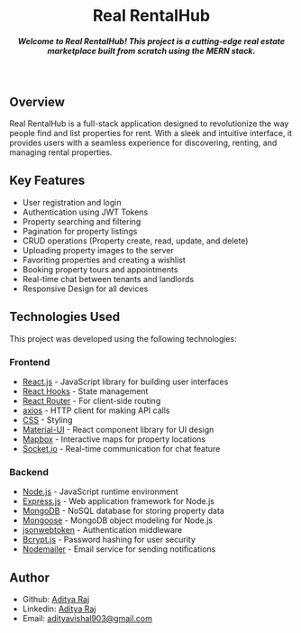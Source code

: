 <H1 align ="center" > Real RentalHub  </h1>
<h5  align ="center"> 
Welcome to Real RentalHub! This project is a cutting-edge real estate marketplace built from scratch using the MERN stack. </h5>
<br/>

## Overview

Real RentalHub is a full-stack application designed to revolutionize the way people find and list properties for rent. With a sleek and intuitive interface, it provides users with a seamless experience for discovering, renting, and managing rental properties.

## Key Features

- User registration and login
- Authentication using JWT Tokens
- Property searching and filtering
- Pagination for property listings
- CRUD operations (Property create, read, update, and delete)
- Uploading property images to the server
- Favoriting properties and creating a wishlist
- Booking property tours and appointments
- Real-time chat between tenants and landlords
- Responsive Design for all devices

## Technologies Used

This project was developed using the following technologies:

### Frontend

- [React.js](https://reactjs.org/) - JavaScript library for building user interfaces
- [React Hooks](https://reactjs.org/docs/hooks-intro.html) - State management
- [React Router](https://reactrouter.com/) - For client-side routing
- [axios](https://www.npmjs.com/package/axios) - HTTP client for making API calls
- [CSS](https://developer.mozilla.org/en-US/docs/Web/CSS) - Styling
- [Material-UI](https://material-ui.com/) - React component library for UI design
- [Mapbox](https://www.mapbox.com/) - Interactive maps for property locations
- [Socket.io](https://socket.io/) - Real-time communication for chat feature

### Backend

- [Node.js](https://nodejs.org/) - JavaScript runtime environment
- [Express.js](https://expressjs.com/) - Web application framework for Node.js
- [MongoDB](https://www.mongodb.com/) - NoSQL database for storing property data
- [Mongoose](https://mongoosejs.com/) - MongoDB object modeling for Node.js
- [jsonwebtoken](https://www.npmjs.com/package/jsonwebtoken) - Authentication middleware
- [Bcrypt.js](https://www.npmjs.com/package/bcryptjs) - Password hashing for user security
- [Nodemailer](https://nodemailer.com/about/) - Email service for sending notifications


## Author

- Github: [Aditya Raj](https://github.com/RajAditya01)
- Linkedin: [Aditya Raj](https://www.linkedin.com/in/aditya-raj-aa923721a/)
- Email: [adityavishal903@gmail.com](mailto:adityavishal903@gmail.com)
